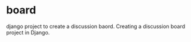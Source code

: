 # board
django project to create a discussion baord.
Creating a discussion board project in Django.
